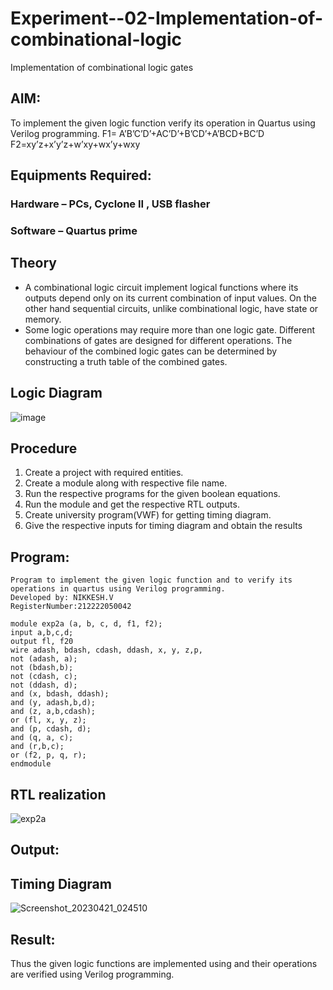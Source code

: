 # Experiment--02-Implementation-of-combinational-logic
Implementation of combinational logic gates
 
## AIM:
To implement the given logic function verify its operation in Quartus using Verilog programming.
 F1= A’B’C’D’+AC’D’+B’CD’+A’BCD+BC’D
F2=xy’z+x’y’z+w’xy+wx’y+wxy
 
 
 
## Equipments Required:
### Hardware – PCs, Cyclone II , USB flasher
### Software – Quartus prime


## Theory
+ A combinational logic circuit implement logical functions where its outputs depend only on its current combination of input values. On the other hand sequential circuits, unlike combinational logic, have state or memory.
+ Some logic operations may require more than one logic gate. Different combinations of gates are designed for different operations. The behaviour of the combined logic gates can be determined by constructing a truth table of the combined gates.
## Logic Diagram
![image](https://github.com/Nikkesh-VJ/Experiment--02-Implementation-of-combinational-logic-/assets/130572280/f907d68a-6a61-4d49-88c0-da0b051b7c49)

## Procedure
1. Create a project with required entities.
2. Create a module along with respective file name.
3. Run the respective programs for the given boolean equations.
4. Run the module and get the respective RTL outputs.
5. Create university program(VWF) for getting timing diagram.
6. Give the respective inputs for timing diagram and obtain the results
## Program:
```
Program to implement the given logic function and to verify its operations in quartus using Verilog programming.
Developed by: NIKKESH.V
RegisterNumber:212222050042
```

```
module exp2a (a, b, c, d, f1, f2);
input a,b,c,d;
output fl, f20
wire adash, bdash, cdash, ddash, x, y, z,p,
not (adash, a);
not (bdash,b);
not (cdash, c);
not (ddash, d);
and (x, bdash, ddash);
and (y, adash,b,d);
and (z, a,b,cdash);
or (fl, x, y, z);
and (p, cdash, d);
and (q, a, c);
and (r,b,c);
or (f2, p, q, r);
endmodule
```





## RTL realization
![exp2a](https://github.com/Nikkesh-VJ/Experiment--02-Implementation-of-combinational-logic-/assets/130572280/7e92907f-e50a-4cff-a61b-db65cebe8487)


## Output:
## Timing Diagram
![Screenshot_20230421_024510](https://github.com/Nikkesh-VJ/Experiment--02-Implementation-of-combinational-logic-/assets/130572280/3a2a94f6-ff4a-48d1-a14f-35eaa56dfbe9)


## Result:
Thus the given logic functions are implemented using  and their operations are verified using Verilog programming.
